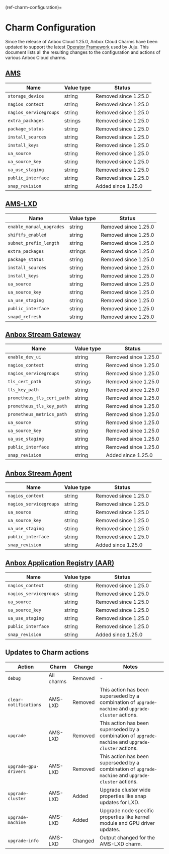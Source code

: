 (ref-charm-configuration)=
# Charm Configuration

Since the release of Anbox Cloud 1.25.0, Anbox Cloud Charms have been updated to support the latest [Operator Framework](https://github.com/canonical/operator) used by Juju.
This document lists all the resulting changes to the configuration and actions of various Anbox Cloud charms.

## [AMS](https://charmhub.io/ams)

Name          | Value type | Status |
--------------|------------|-------------------------|
`storage_device` | string     |  Removed since 1.25.0 |
`nagios_context` | string     | Removed since 1.25.0 |
`nagios_servicegroups` | string | Removed since 1.25.0 |
`extra_packages` | strings | Removed since 1.25.0 |
`package_status` | string   | Removed since 1.25.0 |
`install_sources` | string | Removed since 1.25.0 |
`install_keys` | string   | Removed since 1.25.0 |
`ua_source` | string   | Removed since 1.25.0 |
`ua_source_key` | string   | Removed since 1.25.0 |
`ua_use_staging` | string   | Removed since 1.25.0 |
`public_interface` | string   | Removed since 1.25.0 |
`snap_revision` | string   | Added since 1.25.0 |

## [AMS-LXD](https://charmhub.io/ams-lxd)

Name          | Value type | Status |
--------------|------------|-------------------------|
`enable_manual_upgrades` | string     |  Removed since 1.25.0 |
`shiftfs_enabled` | string     | Removed since 1.25.0 |
`subnet_prefix_length` | string     | Removed since 1.25.0 |
`extra_packages` | strings | Removed since 1.25.0 |
`package_status` | string   | Removed since 1.25.0 |
`install_sources` | string | Removed since 1.25.0 |
`install_keys` | string   | Removed since 1.25.0 |
`ua_source` | string   | Removed since 1.25.0 |
`ua_source_key` | string   | Removed since 1.25.0 |
`ua_use_staging` | string   | Removed since 1.25.0 |
`public_interface` | string   | Removed since 1.25.0 |
`snapd_refresh` | string   | Removed since 1.25.0 |


## [Anbox Stream Gateway](https://charmhub.io./anbox-stream-gateway)

Name          | Value type | Status |
--------------|------------|-------------------------|
`enable_dev_ui` | string     |  Removed since 1.25.0 |
`nagios_context` | string     | Removed since 1.25.0 |
`nagios_servicegroups` | string | Removed since 1.25.0 |
`tls_cert_path` | strings | Removed since 1.25.0 |
`tls_key_path` | string   | Removed since 1.25.0 |
`prometheus_tls_cert_path` | string | Removed since 1.25.0 |
`prometheus_tls_key_path` | string   | Removed since 1.25.0 |
`prometheus_metrics_path` | string   | Removed since 1.25.0 |
`ua_source` | string   | Removed since 1.25.0 |
`ua_source_key` | string   | Removed since 1.25.0 |
`ua_use_staging` | string   | Removed since 1.25.0 |
`public_interface` | string   | Removed since 1.25.0 |
`snap_revision` | string   | Added since 1.25.0 |

## [Anbox Stream Agent](https://charmhub.io/anbox-stream-agent)

Name          | Value type | Status |
--------------|------------|-------------------------|
`nagios_context` | string     | Removed since 1.25.0 |
`nagios_servicegroups` | string | Removed since 1.25.0 |
`ua_source` | string   | Removed since 1.25.0 |
`ua_source_key` | string   | Removed since 1.25.0 |
`ua_use_staging` | string   | Removed since 1.25.0 |
`public_interface` | string   | Removed since 1.25.0 |
`snap_revision` | string   | Added since 1.25.0 |

## [Anbox Application Registry (AAR)](https://charmhub.io/aar)

Name          | Value type | Status |
--------------|------------|-------------------------|
`nagios_context` | string     | Removed since 1.25.0 |
`nagios_servicegroups` | string | Removed since 1.25.0 |
`ua_source` | string   | Removed since 1.25.0 |
`ua_source_key` | string   | Removed since 1.25.0 |
`ua_use_staging` | string   | Removed since 1.25.0 |
`public_interface` | string   | Removed since 1.25.0 |
`snap_revision` | string   | Added since 1.25.0 |

## Updates to Charm actions

| Action          | Charm | Change | Notes |
|---------------|------------|-------------------------| ----- |
| `debug` | All charms | Removed | - |
| `clear-notifications` | AMS-LXD | Removed | This action has been superseded by a combination of `upgrade-machine` and `upgrade-cluster` actions. |
| `upgrade` | AMS-LXD | Removed | This action has been superseded by a combination of `upgrade-machine` and `upgrade-cluster` actions. |
| `upgrade-gpu-drivers` | AMS-LXD | Removed | This action has been superseded by a combination of `upgrade-machine` and `upgrade-cluster` actions. |
| `upgrade-cluster` | AMS-LXD | Added | Upgrade cluster wide properties like snap updates for LXD. |
| `upgrade-machine` | AMS-LXD | Added | Upgrade node specific properties like kernel module and GPU driver updates.|
| `upgrade-info` | AMS-LXD | Changed | Output changed for the AMS-LXD charm. |

